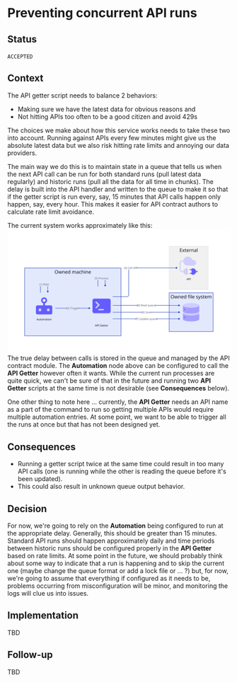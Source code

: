 # Preventing concurrent API runs

## Status

`ACCEPTED`

## Context

The API getter script needs to balance 2 behaviors:

- Making sure we have the latest data for obvious reasons and
- Not hitting APIs too often to be a good citizen and avoid 429s

The choices we make about how this service works needs to take these two into account. Running against APIs every few minutes might give us the absolute latest data but we also risk hitting rate limits and annoying our data providers.

The main way we do this is to maintain state in a queue that tells us when the next API call can be run for both standard runs (pull latest data regularly) and historic runs (pull all the data for all time in chunks). The delay is built into the API handler and written to the queue to make it so that if the getter script is run every, say, 15 minutes that API calls happen only happen, say, every hour. This makes it easier for API contract authors to calculate rate limit avoidance.

The current system works approximately like this:
![](../images/automation-flow-v1.svg)
The true delay between calls is stored in the queue and managed by the API contract module. The **Automation** node above can be configured to call the **API Getter** however often it wants. While the current run processes are quite quick, we can't be sure of that in the future and running two **API Getter** scripts at the same time is not desirable (see **Consequences** below).

One other thing to note here ... currently, the **API Getter** needs an API name as a part of the command to run so getting multiple APIs would require multiple automation entries. At some point, we want to be able to trigger all the runs at once but that has not been designed yet.
## Consequences

- Running a getter script twice at the same time could result in too many API calls (one is running while the other is reading the queue before it's been updated).
- This could also result in unknown queue output behavior.

## Decision

For now, we're going to rely on the **Automation** being configured to run at the appropriate delay. Generally, this should be greater than 15 minutes. Standard API runs should happen approximately daily and time periods between historic runs should be configured properly in the **API Getter** based on rate limits. At some point in the future, we should probably think about some way to indicate that a run is happening and to skip the current one (maybe change the queue format or add a lock file or ... ?) but, for now, we're going to assume that everything if configured as it needs to be, problems occurring from misconfiguration will be minor, and monitoring the logs will clue us into issues.

## Implementation

TBD

## Follow-up

TBD
